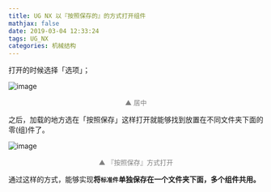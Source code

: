 ```yaml
---
title: UG NX 以『按照保存的』的方式打开组件
mathjax: false
date: 2019-03-04 12:33:24
tags: UG_NX
categories: 机械结构
---
```


打开的时候选择「选项」；

![image](https://wx3.sinaimg.cn/large/006mcMYXgy1g0qnqdalm2j30n00gx40u.jpg)
<div style="font-size:13px;color:gray;text-align:center">▲ 居中</div>

之后，加载的地方选在「按照保存」这样打开就能够找到放置在不同文件夹下面的零(组)件了。

![image](https://ws3.sinaimg.cn/large/006mcMYXgy1g0qnr9t15aj30940bdmxk.jpg)
<div style="font-size:13px;color:gray;text-align:center">▲ 『按照保存』方式打开</div>


通过这样的方式，能够实现**将`标准件`单独保存在一个文件夹下面，多个组件共用。**

<!--
<hr/>
<span style="color:gray;font-size:12px">
参考：
1.[link-01]()
2.[link-02]()
3.[link-03]()
4.[link-04]()
5.[link-05]()
</span>
-->
